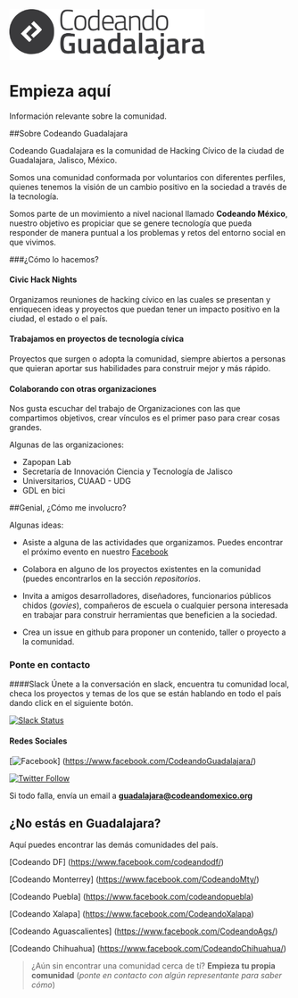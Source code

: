 <img src="logo.png" align="center" width="350px">

# Empieza aquí

Información relevante sobre la comunidad.

##Sobre Codeando Guadalajara

Codeando Guadalajara es la comunidad de Hacking Cívico de la ciudad de Guadalajara, Jalisco, México.

Somos una comunidad conformada por voluntarios con diferentes perfiles, quienes tenemos la visión de un cambio positivo en la sociedad a través de la tecnología.

Somos parte de un movimiento a nivel nacional llamado **Codeando México**, nuestro objetivo es propiciar que se genere tecnología que pueda responder de manera puntual a los problemas y retos del entorno social en que vivimos.

###¿Cómo lo hacemos?

#### Civic Hack Nights

Organizamos reuniones de hacking cívico en las cuales se presentan y enriquecen ideas y proyectos que puedan tener un impacto positivo en la ciudad, el estado o el país. 

#### Trabajamos en proyectos de tecnología cívica

Proyectos que surgen o adopta la comunidad, siempre abiertos a personas que quieran aportar sus habilidades para construir mejor y más rápido.


#### Colaborando con otras organizaciones

Nos gusta escuchar del trabajo de Organizaciones con las que compartimos objetivos, crear vínculos es el primer paso para crear cosas grandes. 

Algunas de las organizaciones:

- Zapopan Lab
- Secretaría de Innovación Ciencia y Tecnología de Jalisco
- Universitarios, CUAAD - UDG
- GDL en bici


##Genial, ¿Cómo me involucro?

Algunas ideas:

* Asiste a alguna de las actividades que organizamos. Puedes encontrar el próximo evento en nuestro [Facebook](https://www.facebook.com/CodeandoGuadalajara/)


* Colabora en alguno de los proyectos existentes en la comunidad (puedes encontrarlos en la sección *repositorios*.


* Invita a amigos desarrolladores, diseñadores, funcionarios públicos chidos (*govies*), compañeros de escuela o cualquier persona interesada en trabajar para construir herramientas que beneficien a la sociedad.


* Crea un issue en github para proponer un contenido, taller o proyecto a la comunidad.






### Ponte en contacto


####Slack
Únete a la conversación en slack, encuentra tu comunidad local,  checa los proyectos y temas de los que se están hablando en todo el país dando click en el siguiente botón.


[![Slack Status](http://codeandomexico-slack.herokuapp.com/badge.svg)](http://codeandomexico-slack.herokuapp.com/)

#### Redes Sociales

[![Facebook](https://img.shields.io/badge/Facebook-1k-blue.svg
)] (https://www.facebook.com/CodeandoGuadalajara/)

[![Twitter Follow](https://img.shields.io/twitter/follow/codeandoGDL.svg?style=social?maxAge=2592000)](http://twitter.com/@CodeandoGDL)

Si todo falla, envía un email a **guadalajara@codeandomexico.org**

## ¿No estás en Guadalajara?
Aquí puedes encontrar las demás comunidades del país.


[Codeando DF] (https://www.facebook.com/codeandodf/)

[Codeando Monterrey] (https://www.facebook.com/CodeandoMty/)

[Codeando Puebla] (https://www.facebook.com/codeandopuebla)

[Codeando Xalapa] (https://www.facebook.com/CodeandoXalapa)

[Codeando Aguascalientes] (https://www.facebook.com/CodeandoAgs/)

[Codeando Chihuahua] (https://www.facebook.com/CodeandoChihuahua/)

> ¿Aún sin encontrar una comunidad cerca de tí? **Empieza tu propia comunidad** (*ponte en contacto con algún representante para saber cómo*)


